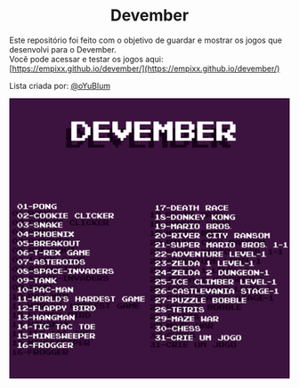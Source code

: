 <h1 align="center">Devember</h1>

Este repositório foi feito com o objetivo de guardar e mostrar os jogos que desenvolvi para o Devember. <br>
Você pode acessar e testar os jogos aqui: [https://empixx.github.io/devember/](https://empixx.github.io/devember/)

Lista criada por: [@oYuBlum](https://twitter.com/oYuBlum/status/1333455297759891461?s=20)

![List](images/list.png)
